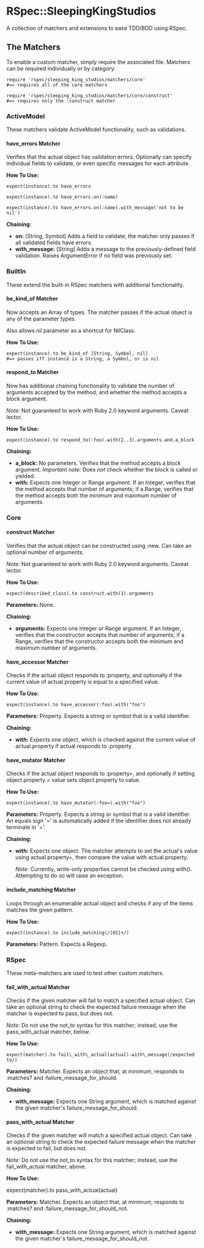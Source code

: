 # RSpec::SleepingKingStudios

A collection of matchers and extensions to ease TDD/BDD using RSpec.

## The Matchers

To enable a custom matcher, simply require the associated file. Matchers can be
required individually or by category:

    require 'rspec/sleeping_king_studios/matchers/core'
    #=> requires all of the core matchers
    
    require 'rspec/sleeping_king_studios/matchers/core/construct'
    #=> requires only the :construct matcher

### ActiveModel

These matchers validate ActiveModel functionality, such as validations.

#### have\_errors Matcher

Verifies that the actual object has validation errors. Optionally can specify
individual fields to validate, or even specific messages for each attribute.

**How To Use:**

    expect(instance).to have_errors
    
    expect(instance).to have_errors.on(:name)
    
    expect(instance).to have_errors.on(:name).with_message('not to be nil')

**Chaining:**
* **on:** [String, Symbol] Adds a field to validate; the matcher only passes if
  all validated fields have errors.
* **with\_message:** [String] Adds a message to the previously-defined field
  validation. Raises ArgumentError if no field was previously set.

### BuiltIn

These extend the built-in RSpec matchers with additional functionality.

#### be\_kind\_of Matcher

Now accepts an Array of types. The matcher passes if the actual object is
any of the parameter types.

Also allows nil parameter as a shortcut for NilClass.

**How To Use:**

    expect(instance).to be_kind_of [String, Symbol, nil]
    #=> passes iff instance is a String, a Symbol, or is nil

#### respond\_to Matcher

Now has additional chaining functionality to validate the number of arguments
accepted by the method, and whether the method accepts a block argument.

_Note:_ Not guaranteed to work with Ruby 2.0 keyword arguments. Caveat lector.

**How To Use:**

    expect(instance).to respond_to(:foo).with(2..3).arguments.and.a_block

**Chaining:**
* **a\_block:** No parameters. Verifies that the method accepts a block
  argument. _Important note:_ Does _not_ check whether the block is called or
  yielded.
* **with:** Expects one Integer or Range argument. If an Integer, verifies that
  the method accepts that number of arguments; if a Range, verifies that the
  method accepts both the minimum and maximum number of arguments.

### Core

#### construct Matcher

Verifies that the actual object can be constructed using :new. Can take an
optional number of arguments.

_Note:_ Not guaranteed to work with Ruby 2.0 keyword arguments. Caveat lector.

**How To Use:**

    expect(described_class).to construct.with(1).arguments

**Parameters:** None.

**Chaining:**
* **arguments:** Expects one Integer or Range argument. If an Integer, verifies
  that the constructor accepts that number of arguments; if a Range, verifies
  that the constructor accepts both the minimum and maximum number of
  arguments.

#### have\_accessor Matcher

Checks if the actual object responds to :property, and optionally if the
current value of actual.property is equal to a specified value.

**How To Use:**

    expect(instance).to have_accessor(:foo).with("foo")

**Parameters:** Property. Expects a string or symbol that is a valid
identifier.

**Chaining:**
* **with:** Expects one object, which is checked against the current value of
  actual.property if actual responds to :property.
  
#### have\_mutator Matcher

Checks if the actual object responds to :property=, and optionally if setting
object.property = value sets object.property to value.

**How To Use:**

    expect(instance).to have_mutator(:foo=).with("foo")

**Parameters:** Property. Expects a string or symbol that is a valid
identifier. An equals sign '=' is automatically added if the identifier does
not already terminate in '='.

**Chaining:**
* **with:** Expects one object. The matcher attempts to set the actual's value
  using actual.property=, then compare the value with actual.property.
  
  _Note:_ Currently, write-only properties cannot be checked using with().
  Attempting to do so will raise an exception.

#### include\_matching Matcher

Loops through an enumerable actual object and checks if any of the items
matches the given pattern.

**How To Use:**

    expect(instance).to include_matching(/[01]+/)

**Parameters:** Pattern. Expects a Regexp.

### RSpec

These meta-matchers are used to test other custom matchers.

#### fail\_with\_actual Matcher

Checks if the given matcher will fail to match a specified actual object. Can
take an optional string to check the expected failure message when the matcher
is expected to pass, but does not.

_Note:_ Do not use the not\_to syntax for this matcher; instead, use the
pass\_with\_actual matcher, below.

**How To Use:**

    expect(matcher).to fail\_with\_actual(actual).with\_message(/expected to/)
    
**Parameters:** Matcher. Expects an object that, at minimum, responds to
:matches? and :failure\_message\_for\_should.

**Chaining:**
* **with\_message:** Expects one String argument, which is matched against the
  given matcher's failure\_message\_for\_should.

#### pass\_with\_actual Matcher

Checks if the given matcher will match a specified actual object. Can take an
optional string to check the expected failure message when the matcher is
expected to fail, but does not.

_Note:_ Do not use the not\_to syntax for this matcher; instead, use the
fail\_with\_actual matcher, above.

**How To Use:**

  expect(matcher).to pass\_with\_actual(actual)
  
**Parameters:** Matcher. Expects an object that, at minimum, responds to
:matches? and :failure\_message\_for\_should\_not.

**Chaining:**
* **with\_message:** Expects one String argument, which is matched against the
  given matcher's failure\_message\_for\_should\_not.

